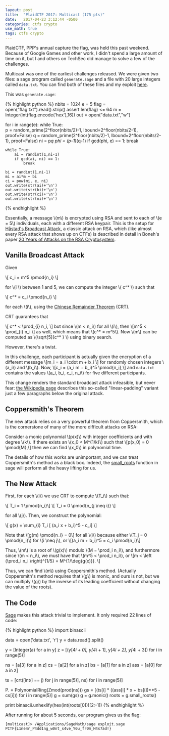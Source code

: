 ```yaml
---
layout: post
title:  "PlaidCTF 2017: Multicast (175 pts)"
date:   2017-04-23 3:12:44 -0500
categories: ctfs crypto
use_math: true
tags: ctfs crypto
---
```


PlaidCTF, PPP's annual capture the flag, was held this past weekend. Because of Google Games and other work, I didn't spend a large amount of time on it, but I and others on TechSec did manage to solve a few of the challenges.

Multicast was one of the earliest challenges released. We were given two files: a sage program called `generate.sage` and a file with 20 large integers called `data.txt`. You can find both of these files and my exploit [here](https://github.com/TechSecCTF/writeups/tree/master/plaidctf2017/multicast).

<!--more-->

This was `generate.sage`:

{% highlight python %}
nbits = 1024
e = 5
flag = open("flag.txt").read().strip()
assert len(flag) <= 64
m = Integer(int(flag.encode('hex'),16))
out = open("data.txt","w")

for i in range(e):
    while True:    
        p = random_prime(2^floor(nbits/2)-1, lbound=2^floor(nbits/2-1), proof=False)
        q = random_prime(2^floor(nbits/2)-1, lbound=2^floor(nbits/2-1), proof=False)
        ni = p*q
        phi = (p-1)*(q-1)
        if gcd(phi, e) == 1:
            break

    while True:
        ai = randint(1,ni-1)
        if gcd(ai, ni) == 1:
            break

    bi = randint(1,ni-1)
    mi = ai*m + bi
    ci = pow(mi, e, ni)
    out.write(str(ai)+'\n')
    out.write(str(bi)+'\n')
    out.write(str(ci)+'\n')
    out.write(str(ni)+'\n')
{% endhighlight %}

Essentially, a message \\(m\\) is encrypted using RSA and sent to each of \\(e = 5\\) individuals, each with a different RSA keypair. This is the setup for [Håstad's Broadcast Attack](https://en.wikipedia.org/wiki/Coppersmith%27s_attack#H.C3.A5stad.27s_broadcast_attack), a classic attack on RSA, which (like almost every RSA attack that shows up on CTFs) is described in detail in Boneh's paper [20 Years of Attacks on the RSA Cryptosystem](https://crypto.stanford.edu/~dabo/papers/RSA-survey.pdf).

## Vanilla Broadcast Attack
Given

\\[ c_i = m^5 \pmod{n_i} \\]

for \\(i \\) between 1 and 5, we can compute the integer \\( c^* \\) such that

\\[ c^* = c_i \pmod{n_i} \\]

for each \\(i\\), using the [Chinese Remainder Theorem](https://en.wikipedia.org/wiki/Chinese_remainder_theorem) (CRT).

CRT guarantees that

\\[ c^* < \prod_{i} n_i, \\] but since \\(m < n_i\\) for all \\(i\\), then \\[m^5 < \prod_{i} n_i \\] as well, which means that \\(c^* = m^5\\). Now \\(m\\) can be computed as \\(\sqrt[5]{c^* } \\) using binary search.

However, there's a twist.

In this challenge, each participant is actually given the encryption of a different message \\[m_i = a_i \cdot m + b_i \\] for randomly chosen integers \\(a_i\\) and \\(b_i\\). Now, \\[c_i = (a_i m + b_i)^5 \pmod{n_i},\\] and `data.txt` contains the values \\(a_i, b_i, c_i, n_i\\) for five different participants.

This change renders the standard broadcast attack infeasible, but never fear: [the Wikipedia page](https://en.wikipedia.org/wiki/Coppersmith%27s_attack#H.C3.A5stad.27s_broadcast_attack) describes this so-called "linear-padding" variant just a few paragraphs below the original attack.


## Coppersmith's Theorem
The new attack relies on a very powerful theorem from Coppersmith, which is the cornerstone of many of the more difficult attacks on RSA:

Consider a monic polynomial \\(p(x)\\) with integer coefficients and with degree \\(k\\). If there exists an \\(x_0 < M^{1/k}\\) such that \\[p(x_0) = 0 \pmod{M},\\] then we can find \\(x_0\\) in polynomial time.

The details of how this works are unimportant, and we can treat Coppersmith's method as a black box. Indeed, the [small_roots](http://doc.sagemath.org/html/en/reference/polynomial_rings/sage/rings/polynomial/polynomial_modn_dense_ntl.html#sage.rings.polynomial.polynomial_modn_dense_ntl.small_roots) function in sage will perform all the heavy lifting for us.

## The New Attack

First, for each \\(i\\) we use CRT to compute \\(T_i\\) such that:

\\[ T_i = 1 \pmod{n_i}\\]
\\[ T_i = 0 \pmod{n_{j \neq i}} \\]

for all \\(j\\). Then, we construct the polynomial:

\\[ g(x) = \sum_{i} T_i \[ (a_i x + b_i)^5 - c_i\] \\]

Note that \\[g(m) \pmod{n_i} = 0\\] for all \\(i\\) because either \\(T_j = 0 \pmod{n_i}\\) for \\(i \neq j\\), or \\[(a_i m + b_i)^5 = c_i \pmod{n_i}\\]

Thus, \\(m\\) is a root of \\(g(x)\\) modulo \\(M = \prod_i n_i\\), and furthermore since \\(m < n_i\\), we must have that \\(m^5 < \prod_i n_i\\), or \\[m < \left (\prod_i n_i \right)^{1/5} = M^{1/\deg{g(x)}}. \\]

Thus, we can find \\(m\\) using Coppersmith's method. (Actually Coppersmith's method requires that \\(g\\) is monic, and ours is not, but we can multiply \\(g\\) by the inverse of its leading coefficient without changing the value of the roots).

## The Code

[Sage](http://www.sagemath.org/) makes this attack trivial to implement. It only required 22 lines of code:

{% highlight python %}
import binascii

data = open('data.txt', 'r')
y = data.read().split()

y = [Integer(a) for a in y]
z = [(y[4*i + 0], y[4*i + 1], y[4*i + 2], y[4*i + 3]) for i in range(5)]

ns = [a[3] for a in z]
cs = [a[2] for a in z]
bs = [a[1] for a in z]
ass = [a[0] for a in z]

ts = [crt([int(i == j) for j in range(5)], ns) for i in range(5)]

P.<x> = PolynomialRing(Zmod(prod(ns)))
gs = [(ts[i] * ((ass[i] * x + bs[i])**5 - cs[i])) for i in range(5)]
g = sum(gs)
g = g.monic()
roots = g.small_roots()

print binascii.unhexlify(hex(int(roots[0]))[2:-1])
{% endhighlight %}

After running for about 5 seconds, our program gives us the flag:

```
[multicast]> /Applications/SageMath/sage exploit.sage
PCTF{L1ne4r_P4dd1ng_w0nt_s4ve_Y0u_fr0m_H4s7ad!}
```
